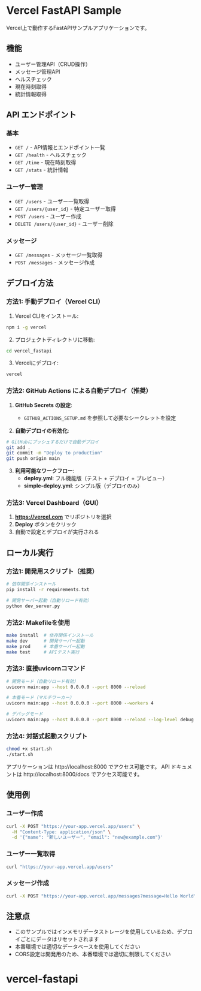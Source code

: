 # Vercel FastAPI Sample

Vercel上で動作するFastAPIサンプルアプリケーションです。

## 機能

- ユーザー管理API（CRUD操作）
- メッセージ管理API
- ヘルスチェック
- 現在時刻取得
- 統計情報取得

## API エンドポイント

### 基本
- `GET /` - API情報とエンドポイント一覧
- `GET /health` - ヘルスチェック
- `GET /time` - 現在時刻取得
- `GET /stats` - 統計情報

### ユーザー管理
- `GET /users` - ユーザー一覧取得
- `GET /users/{user_id}` - 特定ユーザー取得
- `POST /users` - ユーザー作成
- `DELETE /users/{user_id}` - ユーザー削除

### メッセージ
- `GET /messages` - メッセージ一覧取得
- `POST /messages` - メッセージ作成

## デプロイ方法

### 方法1: 手動デプロイ（Vercel CLI）

1. Vercel CLIをインストール:
```bash
npm i -g vercel
```

2. プロジェクトディレクトリに移動:
```bash
cd vercel_fastapi
```

3. Vercelにデプロイ:
```bash
vercel
```

### 方法2: GitHub Actions による自動デプロイ（推奨）

1. **GitHub Secrets の設定**:
   - `GITHUB_ACTIONS_SETUP.md` を参照して必要なシークレットを設定

2. **自動デプロイの有効化**:
```bash
# GitHubにプッシュするだけで自動デプロイ
git add .
git commit -m "Deploy to production"
git push origin main
```

3. **利用可能なワークフロー**:
   - **deploy.yml**: フル機能版（テスト + デプロイ + プレビュー）
   - **simple-deploy.yml**: シンプル版（デプロイのみ）

### 方法3: Vercel Dashboard（GUI）

1. **https://vercel.com** でリポジトリを選択
2. **Deploy** ボタンをクリック
3. 自動で設定とデプロイが実行される

## ローカル実行

### 方法1: 開発用スクリプト（推奨）
```bash
# 依存関係インストール
pip install -r requirements.txt

# 開発サーバー起動（自動リロード有効）
python dev_server.py
```

### 方法2: Makefileを使用
```bash
make install  # 依存関係インストール
make dev      # 開発サーバー起動
make prod     # 本番サーバー起動
make test     # APIテスト実行
```

### 方法3: 直接uvicornコマンド
```bash
# 開発モード（自動リロード有効）
uvicorn main:app --host 0.0.0.0 --port 8000 --reload

# 本番モード（マルチワーカー）
uvicorn main:app --host 0.0.0.0 --port 8000 --workers 4

# デバッグモード
uvicorn main:app --host 0.0.0.0 --port 8000 --reload --log-level debug
```

### 方法4: 対話式起動スクリプト
```bash
chmod +x start.sh
./start.sh
```

アプリケーションは http://localhost:8000 でアクセス可能です。
API ドキュメントは http://localhost:8000/docs でアクセス可能です。

## 使用例

### ユーザー作成
```bash
curl -X POST "https://your-app.vercel.app/users" \
  -H "Content-Type: application/json" \
  -d '{"name": "新しいユーザー", "email": "new@example.com"}'
```

### ユーザー一覧取得
```bash
curl "https://your-app.vercel.app/users"
```

### メッセージ作成
```bash
curl -X POST "https://your-app.vercel.app/messages?message=Hello World"
```

## 注意点

- このサンプルではインメモリデータストレージを使用しているため、デプロイごとにデータはリセットされます
- 本番環境では適切なデータベースを使用してください
- CORS設定は開発用のため、本番環境では適切に制限してください
# vercel-fastapi

